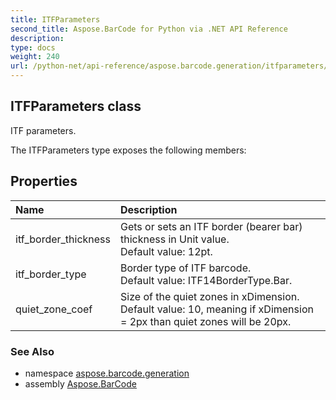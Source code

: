 ```yaml
---
title: ITFParameters
second_title: Aspose.BarCode for Python via .NET API Reference
description: 
type: docs
weight: 240
url: /python-net/api-reference/aspose.barcode.generation/itfparameters/
---
```


## ITFParameters class

ITF parameters.

The ITFParameters type exposes the following members:
## Properties
| Name | Description |
| :- | :- |
|itf_border_thickness|Gets or sets an ITF border (bearer bar) thickness in Unit value.<br/>            Default value: 12pt.|
|itf_border_type|Border type of ITF barcode.<br/>            Default value: ITF14BorderType.Bar.|
|quiet_zone_coef|Size of the quiet zones in xDimension.<br/>            Default value: 10, meaning if xDimension = 2px than quiet zones will be 20px.|

### See Also

* namespace [aspose.barcode.generation](/barcode/python-net/api-reference/aspose.barcode.generation/)
* assembly [Aspose.BarCode](/barcode/python-net/api-reference/)

